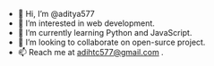 - 👋 Hi, I’m @aditya577
- 👀 I’m interested in web development.
- 🌱 I’m currently learning Python and JavaScript.
- 💞️ I’m looking to collaborate on open-surce project.
- 📫 Reach me at adihtc577@gmail.com .

<!---
aditya577/aditya577 is a ✨ special ✨ repository because its `README.md` (this file) appears on your GitHub profile.
You can click the Preview link to take a look at your changes.
--->
